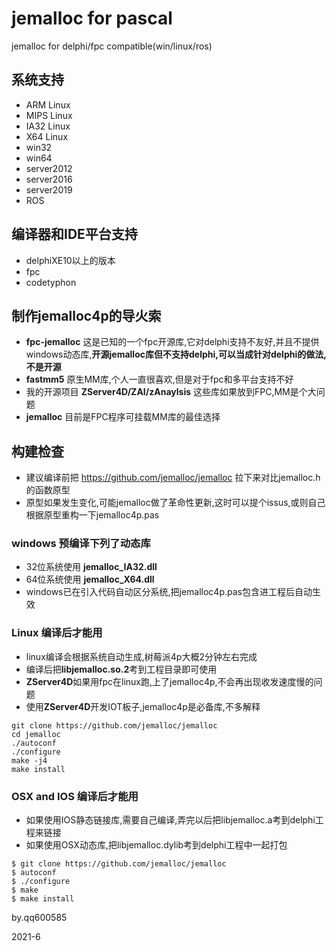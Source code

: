 # jemalloc for pascal
jemalloc for delphi/fpc compatible(win/linux/ros)

## 系统支持

- ARM Linux
- MIPS Linux
- IA32 Linux
- X64 Linux
- win32
- win64
- server2012
- server2016
- server2019
- ROS

## 编译器和IDE平台支持

- delphiXE10以上的版本
- fpc
- codetyphon


## 制作jemalloc4p的导火索

- **fpc-jemalloc** 这是已知的一个fpc开源库,它对delphi支持不友好,并且不提供windows动态库,**开源jemalloc库但不支持delphi,可以当成针对delphi的做法,不是开源**
- **fastmm5** 原生MM库,个人一直很喜欢,但是对于fpc和多平台支持不好
- 我的开源项目 **ZServer4D/ZAI/zAnaylsis** 这些库如果放到FPC,MM是个大问题
- **jemalloc** 目前是FPC程序可挂载MM库的最佳选择


## 构建检查

- 建议编译前把 https://github.com/jemalloc/jemalloc 拉下来对比jemalloc.h的函数原型
- 原型如果发生变化,可能jemalloc做了革命性更新,这时可以提个issus,或则自己根据原型重构一下jemalloc4p.pas

### windows 预编译下列了动态库

- 32位系统使用 **jemalloc_IA32.dll**
- 64位系统使用 **jemalloc_X64.dll** 
- windows已在引入代码自动区分系统,把jemalloc4p.pas包含进工程后自动生效


### Linux 编译后才能用

- linux编译会根据系统自动生成,树莓派4p大概2分钟左右完成
- 编译后把**libjemalloc.so.2**考到工程目录即可使用
- **ZServer4D**如果用fpc在linux跑,上了jemalloc4p,不会再出现收发速度慢的问题
- 使用**ZServer4D**开发IOT板子,jemalloc4p是必备库,不多解释

```batch
git clone https://github.com/jemalloc/jemalloc
cd jemalloc
./autoconf
./configure
make -j4
make install
```

### OSX and IOS 编译后才能用

- 如果使用IOS静态链接库,需要自己编译,弄完以后把libjemalloc.a考到delphi工程来链接
- 如果使用OSX动态库,把libjemalloc.dylib考到delphi工程中一起打包

```batch
$ git clone https://github.com/jemalloc/jemalloc
$ autoconf
$ ./configure
$ make
$ make install
```


by.qq600585

2021-6
